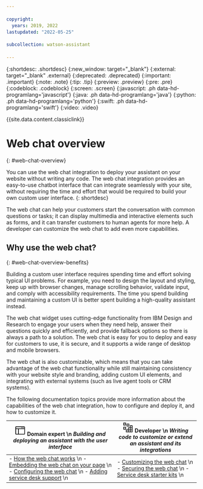```yaml
---

copyright:
  years: 2019, 2022
lastupdated: "2022-05-25"

subcollection: watson-assistant

---
```


{:shortdesc: .shortdesc}
{:new_window: target="_blank"}
{:external: target="_blank" .external}
{:deprecated: .deprecated}
{:important: .important}
{:note: .note}
{:tip: .tip}
{:preview: .preview}
{:pre: .pre}
{:codeblock: .codeblock}
{:screen: .screen}
{:javascript: .ph data-hd-programlang='javascript'}
{:java: .ph data-hd-programlang='java'}
{:python: .ph data-hd-programlang='python'}
{:swift: .ph data-hd-programlang='swift'}
{:video: .video}

{{site.data.content.classiclink}}

# Web chat overview
{: #web-chat-overview}

You can use the web chat integration to deploy your assistant on your website without writing any code. The web chat integration provides an easy-to-use chatbot interface that can integrate seamlessly with your site, without requiring the time and effort that would be required to build your own custom user interface.
{: shortdesc}

The web chat can help your customers start the conversation with common questions or tasks; it can display multimedia and interactive elements such as forms, and it can transfer customers to human agents for more help. A developer can customize the web chat to add even more capabilities.

## Why use the web chat?
{: #web-chat-overview-benefits}

Building a custom user interface requires spending time and effort solving typical UI problems. For example, you need to design the layout and styling, keep up with browser changes, manage scrolling behavior, validate input, and comply with accessibility requirements. The time you spend building and maintaining a custom UI is better spent building a high-quality assistant instead.

The web chat widget uses cutting-edge functionality from IBM Design and Research to engage your users when they need help, answer their questions quickly and efficiently, and provide fallback options so there is always a path to a solution. The web chat is easy for you to deploy and easy for customers to use, it is secure, and it supports a wide range of desktop and mobile browsers.

The web chat is also customizable, which means that you can take advantage of the web chat functionality while still maintaining consistency with your website style and branding, adding custom UI elements, and integrating with external systems (such as live agent tools or CRM systems).

The following documentation topics provide more information about the capabilities of the web chat integration, how to configure and deploy it, and how to customize it.

| ![GUI icon](images/gui_icon.png) Domain expert \n _Building and deploying an assistant with the user interface_ | ![Development icon](images/development_icon.png) Developer \n _Writing code to customize or extend an assistant and its integrations_ |
|-------|--------|
| - [How the web chat works](/docs/watson-assistant?topic=watson-assistant-web-chat-architecture.md) \n - [Embedding the web chat on your page](/docs/watson-assistant?topic=watson-assistant-deploy-web-chat) \n - [Configuring the web chat](/docs/watson-assistant?topic=watson-assistant-web-chat-config) \n - [Adding service desk support](/docs/watson-assistant?topic=watson-assistant-deploy-web-chat-haa) \n | - [Customizing the web chat](/docs/watson-assistant?topic=watson-assistant-web-chat-customize) \n - [Securing the web chat](/docs/watson-assistant?topic=watson-assistant-web-chat-security) \n - [Service desk starter kits](/docs/watson-assistant?topic=watson-assistant-web-chat-service-desk-starter-kits) \n |

